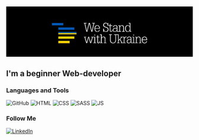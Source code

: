 [![Header](https://github.com/Maksym-Maleiev/Maksym-Maleiev/blob/main/assets/logo.jpg)](https://prytulafoundation.org/)

## I'm a beginner Web-developer

### Languages and Tools

![GitHub](https://img.shields.io/badge/-GitHub-090909?style=for-the-badge&logo=github&logoColor=fffff)
![HTML](https://img.shields.io/badge/HTML5-E34F26?style=for-the-badge&logo=html5&logoColor=white)
![CSS](https://img.shields.io/badge/CSS3-1572B6?style=for-the-badge&logo=css3&logoColor=white)
![SASS](https://img.shields.io/badge/Sass-CC6699?style=for-the-badge&logo=sass&logoColor=white)
![JS](https://img.shields.io/badge/JavaScript-F7DF1E?style=for-the-badge&logo=javascript&logoColor=black)

### Follow Me

[![LinkedIn](https://img.shields.io/badge/-LinkedIn-090909?style=for-the-badge&logo=linkedin&logoColor=0a63bc)](https://www.linkedin.com/in/%D0%BC%D0%B0%D0%BA%D1%81%D0%B8%D0%BC-%D0%BC%D0%B0%D0%BB%D0%B5%D0%B5%D0%B2-339869242/)
